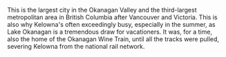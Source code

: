 This is the largest city in the Okanagan Valley and the third-largest metropolitan area in British Columbia after Vancouver and Victoria. This is also why Kelowna's often exceedingly busy, especially in the summer, as Lake Okanagan is a tremendous draw for vacationers. It was, for a time, also the home of the Okanagan Wine Train, until all the tracks were pulled, severing Kelowna from the national rail network. 